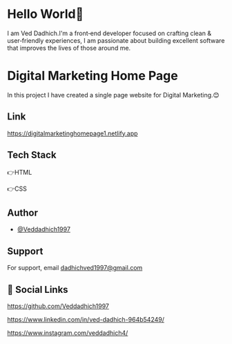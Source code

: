 # Hello World👋

I am Ved Dadhich.I'm a front‑end developer focused on crafting clean & user‑friendly experiences, I am passionate about building excellent software that improves the lives of those around me.

# Digital Marketing Home Page

In this project I have created a single page website for Digital Marketing.😊

## Link

https://digitalmarketinghomepage1.netlify.app

## Tech Stack

👉HTML

👉CSS

## Author

- [@Veddadhich1997](https://www.github.com/Veddadhich1997)

## Support

For support, email dadhichved1997@gmail.com

## 🔗 Social Links

https://github.com/Veddadhich1997

https://www.linkedin.com/in/ved-dadhich-964b54249/

https://www.instagram.com/veddadhich4/
